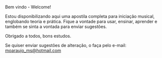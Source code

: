 Bem vindo - Welcome!

Estou disponibilizando aqui uma apostila completa para iniciação musical, englobando teoria e prática. Fique a vontade para usar, ensinar, aprender e também se sinta a vontada para enviar sugestões.



Obrigado a todos, bons estudos.

Se quiser enviar sugestões de alteração, o faça pelo e-mail: moaraujo_ms@hotmail.com
